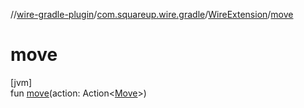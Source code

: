 //[wire-gradle-plugin](../../../index.md)/[com.squareup.wire.gradle](../index.md)/[WireExtension](index.md)/[move](move.md)

# move

[jvm]\
fun [move](move.md)(action: Action&lt;[Move](../-move/index.md)&gt;)
